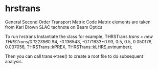 # hrstrans
General Second Order Transport Matrix Code
Matrix elements are taken from Karl Brown SLAC technote on Beam Optics

To run hrstrans 
Instantiate the class for example, 
THRSTrans *trans = new THRSTrans(0.122396*0.94, -0.136543, -0.171633*0.93, 0.5, 0.5, 0.050178, 0.037056, THRSTrans::kPREX, THRSTrans::kLHRS,evtnumber);

Then you can call trans->tree() to create a root file to do subsequent analysis. 

